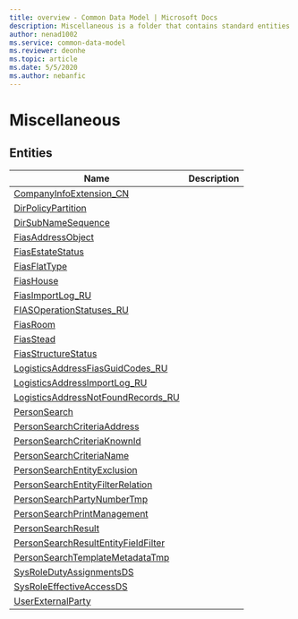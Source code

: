 ```yaml
---
title: overview - Common Data Model | Microsoft Docs
description: Miscellaneous is a folder that contains standard entities related to the Common Data Model.
author: nenad1002
ms.service: common-data-model
ms.reviewer: deonhe
ms.topic: article
ms.date: 5/5/2020
ms.author: nebanfic
---
```


# Miscellaneous


## Entities

|Name|Description|
|---|---|
|[CompanyInfoExtension_CN](CompanyInfoExtension_CN.md)||
|[DirPolicyPartition](DirPolicyPartition.md)||
|[DirSubNameSequence](DirSubNameSequence.md)||
|[FiasAddressObject](FiasAddressObject.md)||
|[FiasEstateStatus](FiasEstateStatus.md)||
|[FiasFlatType](FiasFlatType.md)||
|[FiasHouse](FiasHouse.md)||
|[FiasImportLog_RU](FiasImportLog_RU.md)||
|[FIASOperationStatuses_RU](FIASOperationStatuses_RU.md)||
|[FiasRoom](FiasRoom.md)||
|[FiasStead](FiasStead.md)||
|[FiasStructureStatus](FiasStructureStatus.md)||
|[LogisticsAddressFiasGuidCodes_RU](LogisticsAddressFiasGuidCodes_RU.md)||
|[LogisticsAddressImportLog_RU](LogisticsAddressImportLog_RU.md)||
|[LogisticsAddressNotFoundRecords_RU](LogisticsAddressNotFoundRecords_RU.md)||
|[PersonSearch](PersonSearch.md)||
|[PersonSearchCriteriaAddress](PersonSearchCriteriaAddress.md)||
|[PersonSearchCriteriaKnownId](PersonSearchCriteriaKnownId.md)||
|[PersonSearchCriteriaName](PersonSearchCriteriaName.md)||
|[PersonSearchEntityExclusion](PersonSearchEntityExclusion.md)||
|[PersonSearchEntityFilterRelation](PersonSearchEntityFilterRelation.md)||
|[PersonSearchPartyNumberTmp](PersonSearchPartyNumberTmp.md)||
|[PersonSearchPrintManagement](PersonSearchPrintManagement.md)||
|[PersonSearchResult](PersonSearchResult.md)||
|[PersonSearchResultEntityFieldFilter](PersonSearchResultEntityFieldFilter.md)||
|[PersonSearchTemplateMetadataTmp](PersonSearchTemplateMetadataTmp.md)||
|[SysRoleDutyAssignmentsDS](SysRoleDutyAssignmentsDS.md)||
|[SysRoleEffectiveAccessDS](SysRoleEffectiveAccessDS.md)||
|[UserExternalParty](UserExternalParty.md)||
